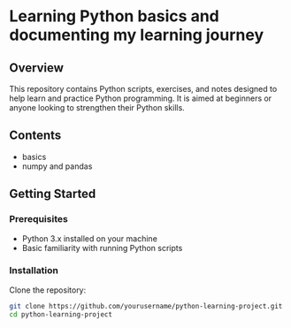 # Learning Python basics and documenting my learning journey

## Overview
This repository contains Python scripts, exercises, and notes designed to help learn and practice Python programming. It is aimed at beginners or anyone looking to strengthen their Python skills.

## Contents
- basics
- numpy and pandas

## Getting Started

### Prerequisites
- Python 3.x installed on your machine
- Basic familiarity with running Python scripts

### Installation
Clone the repository:
```bash
git clone https://github.com/yourusername/python-learning-project.git
cd python-learning-project


